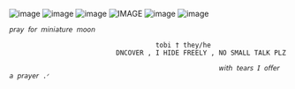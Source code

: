 ![image](https://64.media.tumblr.com/becc3b16f0865b9dbe36d400a86a46a8/2ece627ec3b6607e-5a/s100x200/afa918b779b61ecb29e31ef6933df5455f599951.gifv) ![image](https://64.media.tumblr.com/cea46849e19da080a754aa2aa3d06fb2/2ece627ec3b6607e-70/s100x200/9fbcd17b560e27fb0e78cea49b2041dbdfec8ea3.gifv) ![image](https://64.media.tumblr.com/62db539daf23065481cb984a28f089c2/2ece627ec3b6607e-f0/s100x200/bd35fdb25604afd085e9f32a461922b47828567b.gifv) ![IMAGE](https://64.media.tumblr.com/7baad9e1135f7bbfe24a8ab9880f6520/d592cf806e84de8c-85/s100x200/f6cb93515cb79a43462667068460fa191beafbcd.pnj) ![image](https://64.media.tumblr.com/08963acaba7d886070b9cf2e6680e5e2/d592cf806e84de8c-36/s100x200/30942c28f311296f4b7ab52c48570164ba5ce405.pnj) ![image](https://64.media.tumblr.com/91bf3e8a390420e3c712ff701ea0977c/4e50d992a23d3a7e-43/s100x200/76ec358ead5fd7876ab72c0fff45fad607253a14.gifv)

	𝘱𝘳𝘢𝘺 𝘧𝘰𝘳 𝘮𝘪𝘯𝘪𝘢𝘵𝘶𝘳𝘦 𝘮𝘰𝘰𝘯
	
                      		   			 tobi † they/he
              				   DNCOVER , I HIDE FREELY , NO SMALL TALK PLZ

													     𝘸𝘪𝘵𝘩 𝘵𝘦𝘢𝘳𝘴 𝘐 𝘰𝘧𝘧𝘦𝘳 𝘢 𝘱𝘳𝘢𝘺𝘦𝘳 .ᐟ
	
